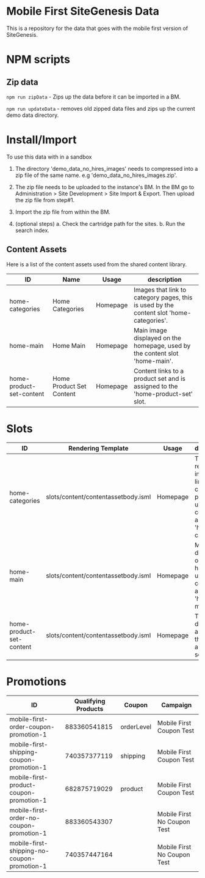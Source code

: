 # Mobile First SiteGenesis Data

This is a repository for the data that goes with the mobile first version of SiteGenesis.

# NPM scripts

## Zip data
`npm run zipData` - Zips up the data before it can be imported in a BM.

`npm run updateData` - removes old zipped data files and zips up the current demo data directory.


# Install/Import
To use this data with in a sandbox

1. The directory 'demo\_data\_no\_hires\_images' needs to compressed into a zip file of the same name.
		e.g 'demo\_data\_no\_hires\_images.zip'.


2. The zip file needs to be uploaded to the instance's BM.  In the BM go to Administration >  Site Development >  Site Import & Export.  Then upload the zip file from step#1.

3. Import the zip file from within the BM.

4. (optional steps)
	a. Check the cartridge path for the sites.
	b. Run the search index.


## Content Assets
Here is a list of the content assets used from the shared content library.


| ID                      | Name | Usage             |description|
|-------------------------|------|-------------------|-----------|
|home-categories          |Home Categories| Homepage |Images that link to category pages, this is used by the content slot 'home-categories'.|
|home-main                |Home Main| Homepage |Main image displayed on the homepage, used by the content slot 'home-main'.|
|home-product-set-content |Home Product Set Content | Homepage |Content links to a product set and is assigned to the 'home-product-set' slot.|


# Slots
| ID                      | Rendering Template | Usage             |description|
|-------------------------|------|-------------------|-----------|
|home-categories          |slots/content/contentassetbody.isml| Homepage |This slot renders images that link to other category pages it uses the content asset 'home-categories'.|
|home-main                |slots/content/contentassetbody.isml| Homepage |Main image displayed on the homepage, used by the content asset 'home-main'.|
|home-product-set-content |slots/content/contentassetbody.isml| Homepage |This slot desiplays an image that links to a product set|

# Promotions
| ID                                          | Qualifying Products | Coupon     | Campaign                    |
|---------------------------------------------|---------------------|------------|-----------------------------|
| mobile-first-order-coupon-promotion-1       | 883360541815        | orderLevel | Mobile First Coupon Test    |
| mobile-first-shipping-coupon-promotion-1    | 740357377119        | shipping   | Mobile First Coupon Test    |
| mobile-first-product-coupon-promotion-1     | 682875719029        | product    | Mobile First Coupon Test    |
| mobile-first-order-no-coupon-promotion-1    | 883360543307        |            | Mobile First No Coupon Test |
| mobile-first-shipping-no-coupon-promotion-1 | 740357447164        |            | Mobile First No Coupon Test |